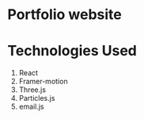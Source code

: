 # Portfolio website

# Technologies Used
1. React
2. Framer-motion
3. Three.js
4. Particles.js
5. email.js